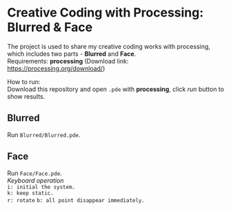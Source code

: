 # Creative Coding with Processing: Blurred & Face

The project is used to share my creative coding works with processing, which includes two parts - **Blurred** and **Face**.  
Requirements: **processing**  (Download link: https://processing.org/download/)  
  
How to run:  
Download this repository and open `.pde` with **processing**, click *run* button to show results.

## Blurred
Run `Blurred/Blurred.pde`.

## Face
Run `Face/Face.pde`.  
*Keyboard operation*  
`i: initial the system.`  
`k: keep static.`  
`r: rotate`
`b: all point disappear immediately.`

